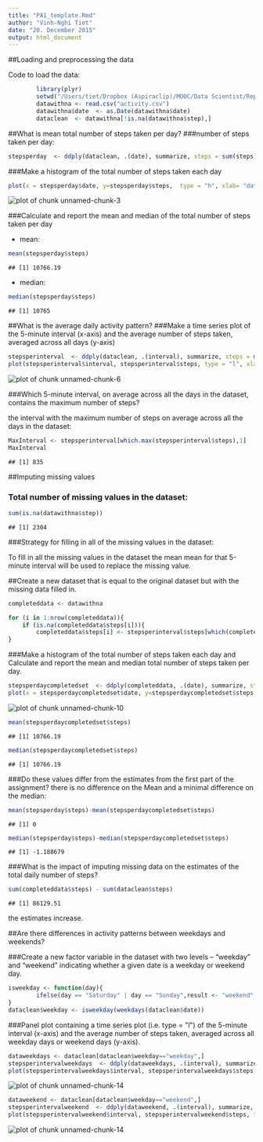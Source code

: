 ```yaml
---
title: "PA1_template.Rmd"
author: "Vinh-Nghi Tiet"
date: "20. December 2015"
output: html_document
---
```



##Loading and preprocessing the data

Code to load the data:


```r
        library(plyr)
        setwd("/Users/tiet/Dropbox (Aspiraclip)/MOOC/Data Scientist/RepData_PeerAssessment1")
        datawithna <- read.csv("activity.csv")
        datawithna$date  <- as.Date(datawithna$date)
        dataclean  <- datawithna[!is.na(datawithna$step),]
```

##What is mean total number of steps taken per day?
###number of steps taken per day:

```r
stepsperday  <- ddply(dataclean, .(date), summarize, steps = sum(steps))
```

###Make a histogram of the total number of steps taken each day

```r
plot(x = stepsperday$date, y=stepsperday$steps,  type = "h", xlab= "date", ylab = "total number of steps taken each day", main = "Histogram of the total number of steps taken each day")
```

![plot of chunk unnamed-chunk-3](figure/unnamed-chunk-3-1.png) 

###Calculate and report the mean and median of the total number of steps taken per day
- mean:

```r
mean(stepsperday$steps)
```

```
## [1] 10766.19
```

- median:

```r
median(stepsperday$steps)
```

```
## [1] 10765
```

##What is the average daily activity pattern?
###Make a time series plot of the 5-minute interval (x-axis) and the average number of steps taken, averaged across all days (y-axis)


```r
stepsperinterval  <- ddply(dataclean, .(interval), summarize, steps = mean(steps))
plot(stepsperinterval$interval, stepsperinterval$steps, type = "l", xlab = "5-minute interval", ylab = "average number of steps taken")
```

![plot of chunk unnamed-chunk-6](figure/unnamed-chunk-6-1.png) 
   
###Which 5-minute interval, on average across all the days in the dataset, contains the maximum number of steps?

the interval with the maximum number of steps on average across all the days in the dataset:

```r
MaxInterval <- stepsperinterval[which.max(stepsperinterval$steps),1]
MaxInterval
```

```
## [1] 835
```


##Imputing missing values
### Total number of missing values in the dataset:


```r
sum(is.na(datawithna$step))
```

```
## [1] 2304
```

###Strategy for filling in all of the missing values in the dataset:

To fill in all the missing values in the dataset the mean mean for that 5-minute interval will be used to replace the missing value.

##Create a new dataset that is equal to the original dataset but with the missing data filled in.


```r
completeddata <- datawithna

for (i in 1:nrow(completeddata)){
    if (is.na(completeddata$steps[i])){
        completeddata$steps[i] <- stepsperinterval$steps[which(completeddata$interval[i] == stepsperinterval$interval)]}
}
```


###Make a histogram of the total number of steps taken each day and Calculate and report the mean and median total number of steps taken per day. 

```r
stepsperdaycompletedset  <- ddply(completeddata, .(date), summarize, steps = sum(steps))
plot(x = stepsperdaycompletedset$date, y=stepsperdaycompletedset$steps,  type = "h", xlab= "date", ylab = "total number of steps taken each day", main = "Histogram of the total number of steps taken each day")
```

![plot of chunk unnamed-chunk-10](figure/unnamed-chunk-10-1.png) 

```r
mean(stepsperdaycompletedset$steps)
```

```
## [1] 10766.19
```

```r
median(stepsperdaycompletedset$steps)
```

```
## [1] 10766.19
```

###Do these values differ from the estimates from the first part of the assignment? 
there is no difference on the Mean and a minimal difference on the median:

```r
mean(stepsperday$steps)-mean(stepsperdaycompletedset$steps)
```

```
## [1] 0
```

```r
median(stepsperday$steps)-median(stepsperdaycompletedset$steps)
```

```
## [1] -1.188679
```

###What is the impact of imputing missing data on the estimates of the total daily number of steps?


```r
sum(completeddata$steps) - sum(dataclean$steps)
```

```
## [1] 86129.51
```
the estimates increase.

##Are there differences in activity patterns between weekdays and weekends?

###Create a new factor variable in the dataset with two levels – “weekday” and “weekend” indicating 
whether a given date is a weekday or weekend day.


```r
isweekday <- function(day){
        ifelse(day == "Saturday" | day == "Sunday",result <- "weekend",result <-  "weekday")
}
dataclean$weekday <- isweekday(weekdays(dataclean$date))
```




###Panel plot containing a time series plot (i.e. type = "l") of the 5-minute interval (x-axis) and the average number of steps taken, averaged across all weekday days or weekend days (y-axis). 

```r
dataweekdays <- dataclean[dataclean$weekday=="weekday",]
stepsperintervalweekdays  <- ddply(dataweekdays, .(interval), summarize, steps = mean(steps))
plot(stepsperintervalweekdays$interval, stepsperintervalweekdays$steps, type = "l", xlab = "5-minute interval", ylab = " number of steps taken", main = "weekdays")
```

![plot of chunk unnamed-chunk-14](figure/unnamed-chunk-14-1.png) 

```r
dataweekend <- dataclean[dataclean$weekday=="weekend",]
stepsperintervalweekend  <- ddply(dataweekend, .(interval), summarize, steps = mean(steps))
plot(stepsperintervalweekend$interval, stepsperintervalweekend$steps, type = "l", xlab = "5-minute interval", ylab = " number of steps taken", main = "weekend")
```

![plot of chunk unnamed-chunk-14](figure/unnamed-chunk-14-2.png) 

